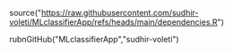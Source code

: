 source("https://raw.githubusercontent.com/sudhir-voleti/MLclassifierApp/refs/heads/main/dependencies.R")

rubnGitHub("MLclassifierApp","sudhir-voleti")
